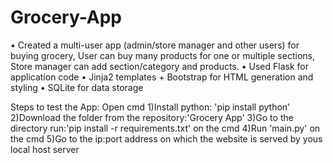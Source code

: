 # Grocery-App
• Created a multi-user app (admin/store manager and other users) for buying grocery, User can buy many products for one or multiple sections, Store manager can add section/category and products. • Used Flask for application code • Jinja2 templates + Bootstrap for HTML generation and styling • SQLite for data storage


Steps to test the App:
Open cmd
1)Install python: 'pip install python'
2)Download the folder from the repository:'Grocery App'
3)Go to the directory run:'pip install -r requirements.txt' on the cmd
4)Run 'main.py' on the cmd
5)Go to the ip:port address on which the website is served by yous local host server

